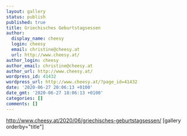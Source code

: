 ```yaml
---
layout: gallery
status: publish
published: true
title: Griechisches Geburtstagsessen
author:
  display_name: cheesy
  login: cheesy
  email: christine@cheesy.at
  url: http://www.cheesy.at/
author_login: cheesy
author_email: christine@cheesy.at
author_url: http://www.cheesy.at/
wordpress_id: 41432
wordpress_url: http://www.cheesy.at/?page_id=41432
date: '2020-06-27 20:06:13 +0100'
date_gmt: '2020-06-27 18:06:13 +0100'
categories: []
comments: []
---
```

http://www.cheesy.at/2020/06/griechisches-geburtstagsessen/
[gallery orderby="title"]

